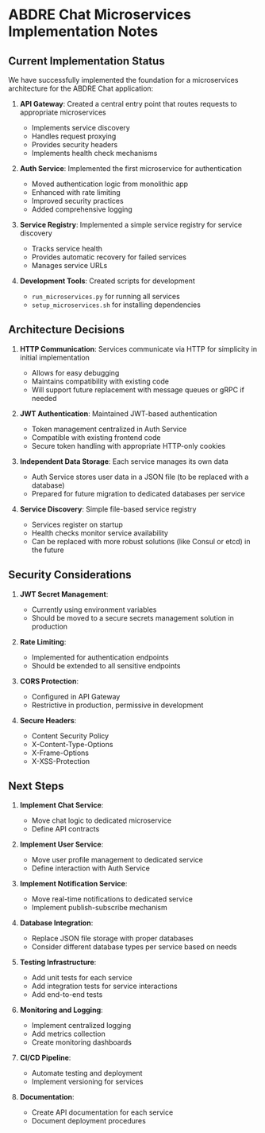 # ABDRE Chat Microservices Implementation Notes

## Current Implementation Status

We have successfully implemented the foundation for a microservices architecture for the ABDRE Chat application:

1. **API Gateway**: Created a central entry point that routes requests to appropriate microservices
   - Implements service discovery
   - Handles request proxying
   - Provides security headers
   - Implements health check mechanisms

2. **Auth Service**: Implemented the first microservice for authentication
   - Moved authentication logic from monolithic app
   - Enhanced with rate limiting
   - Improved security practices
   - Added comprehensive logging

3. **Service Registry**: Implemented a simple service registry for service discovery
   - Tracks service health
   - Provides automatic recovery for failed services
   - Manages service URLs

4. **Development Tools**: Created scripts for development
   - `run_microservices.py` for running all services
   - `setup_microservices.sh` for installing dependencies

## Architecture Decisions

1. **HTTP Communication**: Services communicate via HTTP for simplicity in initial implementation
   - Allows for easy debugging
   - Maintains compatibility with existing code
   - Will support future replacement with message queues or gRPC if needed

2. **JWT Authentication**: Maintained JWT-based authentication
   - Token management centralized in Auth Service
   - Compatible with existing frontend code
   - Secure token handling with appropriate HTTP-only cookies

3. **Independent Data Storage**: Each service manages its own data
   - Auth Service stores user data in a JSON file (to be replaced with a database)
   - Prepared for future migration to dedicated databases per service

4. **Service Discovery**: Simple file-based service registry
   - Services register on startup
   - Health checks monitor service availability
   - Can be replaced with more robust solutions (like Consul or etcd) in the future

## Security Considerations

1. **JWT Secret Management**: 
   - Currently using environment variables
   - Should be moved to a secure secrets management solution in production

2. **Rate Limiting**:
   - Implemented for authentication endpoints
   - Should be extended to all sensitive endpoints

3. **CORS Protection**:
   - Configured in API Gateway
   - Restrictive in production, permissive in development

4. **Secure Headers**:
   - Content Security Policy
   - X-Content-Type-Options
   - X-Frame-Options
   - X-XSS-Protection

## Next Steps

1. **Implement Chat Service**:
   - Move chat logic to dedicated microservice
   - Define API contracts

2. **Implement User Service**:
   - Move user profile management to dedicated service
   - Define interaction with Auth Service

3. **Implement Notification Service**:
   - Move real-time notifications to dedicated service
   - Implement publish-subscribe mechanism

4. **Database Integration**:
   - Replace JSON file storage with proper databases
   - Consider different database types per service based on needs

5. **Testing Infrastructure**:
   - Add unit tests for each service
   - Add integration tests for service interactions
   - Add end-to-end tests

6. **Monitoring and Logging**:
   - Implement centralized logging
   - Add metrics collection
   - Create monitoring dashboards

7. **CI/CD Pipeline**:
   - Automate testing and deployment
   - Implement versioning for services

8. **Documentation**:
   - Create API documentation for each service
   - Document deployment procedures 